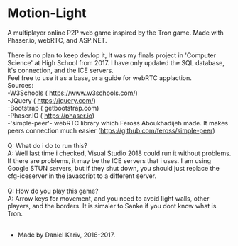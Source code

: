 # Motion-Light </br>
A multiplayer online P2P web game inspired by the Tron game. Made with Phaser.io, webRTC, and ASP.NET. </br>
</br>
There is no plan to keep devlop it, It was my finals project in 'Computer Science' at High School from 2017. I have only updated the SQL database, it's connection, and the ICE servers. </br>
Feel free to use it as a base, or a guide for webRTC applaction.
</br>
Sources: </br>
-W3Schools ( https://www.w3schools.com/) </br>
-JQuery ( https://jquery.com/) </br>
-Bootstrap ( getbootstrap.com) </br>
-Phaser.IO ( https://phaser.io) </br>
-'simple-peer'- webRTC library which Feross Aboukhadijeh made. It makes peers connection much easier (https://github.com/feross/simple-peer)</br>
</br>
Q: What do i do to run this?</br>
A: Well last time i checked, Visual Studio 2018 could run it without problems. </br>
   If there are problems, it may be the ICE servers that i uses. I am using Google STUN servers, but if they shut down, you should just replace the cfg-iceserver in the javascript to a different server. </br>
  </br>
Q: How do you play this game?</br>
A: Arrow keys for movement, and you need to avoid light walls, other players, and the borders. It is simaler to Sanke if you dont know what is Tron.</br>
</br>
* Made by Daniel Kariv, 2016-2017. 
